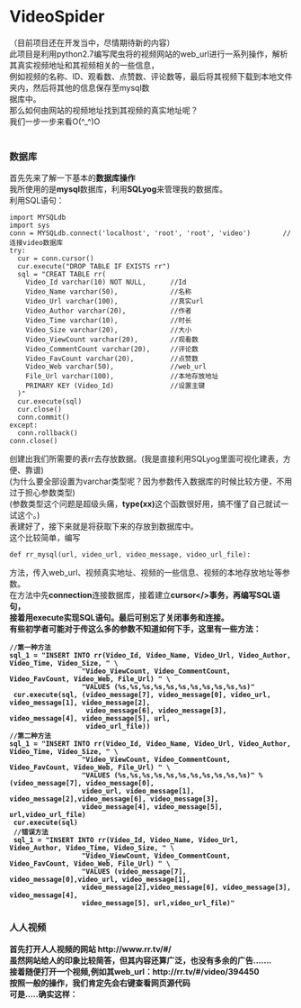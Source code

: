 VideoSpider
===========
（目前项目还在开发当中，尽情期待新的内容）<br>
此项目是利用python2.7编写爬虫将的视频网站的web_url进行一系列操作，解析其真实视频地址和其视频相关的一些信息，<br>
例如视频的名称、ID、观看数、点赞数、评论数等，最后将其视频下载到本地文件夹内，然后将其他的信息保存至mysql数 <br>
据库中。<br>
那么如何由网站的视频地址找到其视频的真实地址呢？<br>
我们一步一步来看O(^_^)O<br>
<br>

<h3>数据库</h3>

首先先来了解一下基本的<strong>数据库操作</strong><br>
我所使用的是<strong>mysql</strong>数据库，利用<strong>SQLyog</strong>来管理我的数据库。<br>
利用SQL语句：<br>

```
import MYSQLdb
import sys
conn = MYSQLdb.connect('localhost', 'root', 'root', 'video')        //连接video数据库
try:
  cur = conn.cursor()
  cur.execute("DROP TABLE IF EXISTS rr")
  sql = "CREAT TABLE rr(
    Video_Id varchar(10) NOT NULL,      //Id
    Video_Name varchar(50),             //名称
    Video_Url varchar(100),             //真实url
    Video_Author varchar(20),           //作者
    Video_Time varchar(10),             //时长
    Video_Size varchar(20),             //大小
    Video_ViewCount varchar(20),        //观看数
    Video_CommentCount varchar(20),     //评论数
    Video_FavCount varchar(20),         //点赞数
    Video_Web varchar(50),              //web_url
    File_Url varchar(100),              //本地存放地址
    PRIMARY KEY (Video_Id)              //设置主键
  )"
  cur.execute(sql)
  cur.close()
  conn.commit()
except:
  conn.rollback()
conn.close()
```

创建出我们所需要的表rr去存放数据。(我是直接利用SQLyog里面可视化建表，方便、靠谱)<br>
(为什么要全部设置为varchar类型呢？因为参数传入数据库的时候比较方便，不用过于担心参数类型)<br>
(参数类型这个问题是超级头痛，<b>type(xx)</b>这个函数很好用，搞不懂了自己就试一试这个。)<br>
表建好了，接下来就是将获取下来的存放到数据库中。<br>
这个比较简单，编写

```
def rr_mysql(url, video_url, video_message, video_url_file):
```

方法，传入web_url、视频真实地址、视频的一些信息、视频的本地存放地址等参数。<br>
在方法中先<b>connection</b>连接数据库，接着建立<b>cursor</>事务，再编写<b>SQL</b>语句，<br>
接着用<b>execute</b>实现SQL语句。最后可别忘了关闭事务和连接。<br>
有些初学者可能对于传这么多的参数不知道如何下手，这里有一些方法：<br>

```
//第一种方法
sql_1 = "INSERT INTO rr(Video_Id, Video_Name, Video_Url, Video_Author, Video_Time, Video_Size, " \
                  "Video_ViewCount, Video_CommentCount, Video_FavCount, Video_Web, File_Url) " \
                  "VALUES (%s,%s,%s,%s,%s,%s,%s,%s,%s,%s,%s)"             
 cur.execute(sql, (video_message[7], video_message[0], video_url, video_message[1], video_message[2],
                   video_message[6], video_message[3], video_message[4], video_message[5], url,
                   video_url_file))
//第二种方法
sql_1 = "INSERT INTO rr(Video_Id, Video_Name, Video_Url, Video_Author, Video_Time, Video_Size, " \
                  "Video_ViewCount, Video_CommentCount, Video_FavCount, Video_Web, File_Url) " \
                  "VALUES (%s,%s,%s,%s,%s,%s,%s,%s,%s,%s,%s)" % (video_message[7], video_message[0],
                  video_url, video_message[1], video_message[2],video_message[6], video_message[3], 
                  video_message[4], video_message[5], url,video_url_file)             
 cur.execute(sql)
 //错误方法
 sql_1 = "INSERT INTO rr(Video_Id, Video_Name, Video_Url, Video_Author, Video_Time, Video_Size, " \
                  "Video_ViewCount, Video_CommentCount, Video_FavCount, Video_Web, File_Url) " \
                  "VALUES (video_message[7], video_message[0],video_url, video_message[1], 
                  video_message[2],video_message[6], video_message[3], video_message[4], 
                  video_message[5], url,video_url_file)"
```

<h3>人人视频</h3>
首先打开人人视频的网站 http://www.rr.tv/#/<br>
虽然网站给人的印象比较简答，但其内容还算广泛，也没有多余的广告.......<br>
接着随便打开一个视频,例如其web_url：http://rr.tv/#/video/394450<br>
按照一般的操作，我们肯定先会<strong>右键查看网页源代码</strong><br>
可是.....确实这样：<br>
